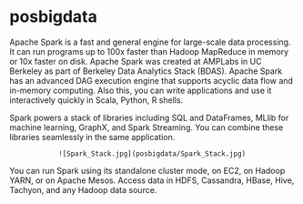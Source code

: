 # posbigdata
   Apache Spark is a fast and general engine for large-scale data processing. It can run programs up to 100x faster than  Hadoop MapReduce in memory or 10x faster on disk. Apache Spark was created at AMPLabs in UC Berkeley as part of Berkeley Data Analytics Stack (BDAS). Apache Spark has an advanced DAG execution engine that supports acyclic data flow and in-memory computing. Also this, you can write applications and use it interactively quickly in Scala, Python, R shells.
   
   Spark powers a stack of libraries including SQL and DataFrames, MLlib for machine learning, GraphX, and Spark Streaming. You can combine these libraries seamlessly in the same application.
   
                ![Spark_Stack.jpg](posbigdata/Spark_Stack.jpg)

You can run Spark using its standalone cluster mode, on EC2, on Hadoop YARN, or on Apache Mesos. Access data in HDFS, Cassandra, HBase, Hive, Tachyon, and any Hadoop data source.

